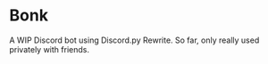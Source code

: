 # Bonk
A WIP Discord bot using Discord.py Rewrite. So far, only really used privately with friends.
